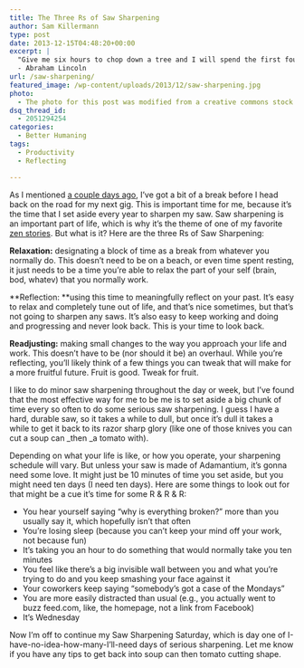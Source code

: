 ```yaml
---
title: The Three Rs of Saw Sharpening
author: Sam Killermann
type: post
date: 2013-12-15T04:48:20+00:00
excerpt: |
  "Give me six hours to chop down a tree and I will spend the first four sharpening the axe."
  - Abraham Lincoln
url: /saw-sharpening/
featured_image: /wp-content/uploads/2013/12/saw-sharpening.jpg
photo:
  - The photo for this post was modified from a creative commons stock image.
dsq_thread_id:
  - 2051294254
categories:
  - Better Humaning
tags:
  - Productivity
  - Reflecting

---
```

As I mentioned [a couple days ago][1], I&#8217;ve got a bit of a break before I head back on the road for my next gig. This is important time for me, because it&#8217;s the time that I set aside every year to sharpen my saw. Saw sharpening is an important part of life, which is why it&#8217;s the theme of one of my favorite [zen stories][2]. But what is it? Here are the three Rs of Saw Sharpening:

**Relaxation:** designating a block of time as a break from whatever you normally do. This doesn&#8217;t need to be on a beach, or even time spent resting, it just needs to be a time you&#8217;re able to relax the part of your self (brain, bod, whatev) that you normally work.

**Reflection: **using this time to meaningfully reflect on your past. It&#8217;s easy to relax and completely tune out of life, and that&#8217;s nice sometimes, but that&#8217;s not going to sharpen any saws. It&#8217;s also easy to keep working and doing and progressing and never look back. This is your time to look back.

**Readjusting:** making small changes to the way you approach your life and work. This doesn&#8217;t have to be (nor should it be) an overhaul. While you&#8217;re reflecting, you&#8217;ll likely think of a few things you can tweak that will make for a more fruitful future. Fruit is good. Tweak for fruit.

I like to do minor saw sharpening throughout the day or week, but I&#8217;ve found that the most effective way for me to be me is to set aside a big chunk of time every so often to do some serious saw sharpening. I guess I have a hard, durable saw, so it takes a while to dull, but once it&#8217;s dull it takes a while to get it back to its razor sharp glory (like one of those knives you can cut a soup can _then _a tomato with).

Depending on what your life is like, or how you operate, your sharpening schedule will vary. But unless your saw is made of Adamantium, it&#8217;s gonna need some love. It might just be 10 minutes of time you set aside, but you might need ten days (I need ten days). Here are some things to look out for that might be a cue it&#8217;s time for some R & R & R:

  * You hear yourself saying &#8220;why is everything broken?&#8221; more than you usually say it, which hopefully isn&#8217;t that often
  * You&#8217;re losing sleep (because you can&#8217;t keep your mind off your work, not because fun)
  * It&#8217;s taking you an hour to do something that would normally take you ten minutes
  * You feel like there&#8217;s a big invisible wall between you and what you&#8217;re trying to do and you keep smashing your face against it
  * Your coworkers keep saying &#8220;somebody&#8217;s got a case of the Mondays&#8221;
  * You are more easily distracted than usual (e.g., you actually went to buzz feed.com, like, the homepage, not a link from Facebook)
  * It&#8217;s Wednesday

Now I&#8217;m off to continue my Saw Sharpening Saturday, which is day one of I-have-no-idea-how-many-I&#8217;ll-need days of serious sharpening. Let me know if you have any tips to get back into soup can then tomato cutting shape.

 

 [1]: http://samkillermann.wpengine.com/how-my-year-ended/ "The Most Wild Year of My Life Ended in One Moment"
 [2]: http://samkillermann.wpengine.com/10-zen-stories/ "My 10 Favorite Zen Stories"